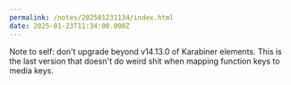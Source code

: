 ```yaml
---
permalink: /notes/202501231134/index.html
date: 2025-01-23T11:34:00.000Z
---
```


Note to self: don't upgrade beyond v14.13.0 of Karabiner elements. This is the last version that doesn't do weird shit when mapping function keys to media keys.